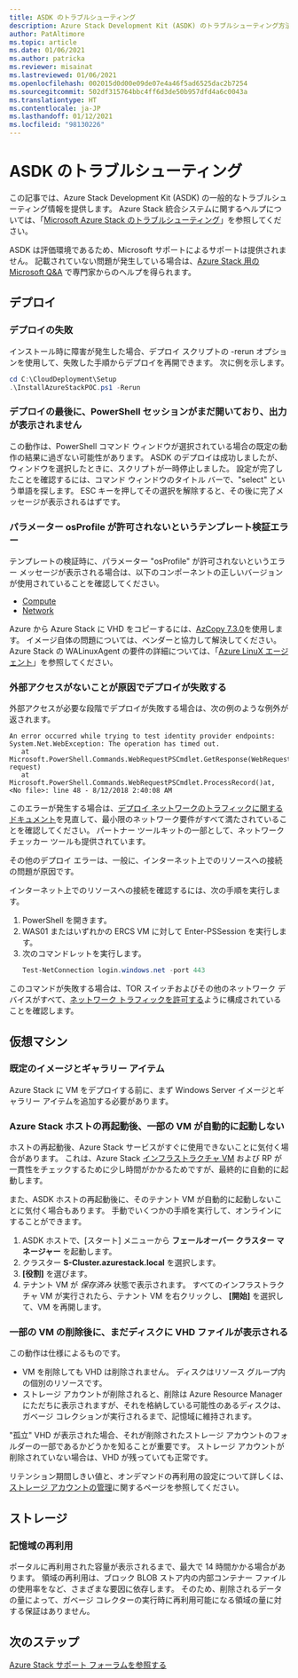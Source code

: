 ```yaml
---
title: ASDK のトラブルシューティング
description: Azure Stack Development Kit (ASDK) のトラブルシューティング方法について説明します。
author: PatAltimore
ms.topic: article
ms.date: 01/06/2021
ms.author: patricka
ms.reviewer: misainat
ms.lastreviewed: 01/06/2021
ms.openlocfilehash: 002015d0d00e09de07e4a46f5ad6525dac2b7254
ms.sourcegitcommit: 502df315764bbc4ff6d3de50b957dfd4a6c0043a
ms.translationtype: HT
ms.contentlocale: ja-JP
ms.lasthandoff: 01/12/2021
ms.locfileid: "98130226"
---
```

# <a name="troubleshoot-the-asdk"></a>ASDK のトラブルシューティング
この記事では、Azure Stack Development Kit (ASDK) の一般的なトラブルシューティング情報を提供します。 Azure Stack 統合システムに関するヘルプについては、「[Microsoft Azure Stack のトラブルシューティング](../operator/azure-stack-troubleshooting.md)」を参照してください。 

ASDK は評価環境であるため、Microsoft サポートによるサポートは提供されません。 記載されていない問題が発生している場合は、[Azure Stack 用の Microsoft Q&A](https://docs.microsoft.com/answers/questions/topics/azure-stack-hub.html) で専門家からのヘルプを得られます。

## <a name="deployment"></a>デプロイ
### <a name="deployment-failure"></a>デプロイの失敗
インストール時に障害が発生した場合、デプロイ スクリプトの -rerun オプションを使用して、失敗した手順からデプロイを再開できます。 次に例を示します。

  ```powershell
  cd C:\CloudDeployment\Setup
  .\InstallAzureStackPOC.ps1 -Rerun
  ```

### <a name="at-the-end-of-the-deployment-the-powershell-session-is-still-open-and-doesnt-show-any-output"></a>デプロイの最後に、PowerShell セッションがまだ開いており、出力が表示されません
この動作は、PowerShell コマンド ウィンドウが選択されている場合の既定の動作の結果に過ぎない可能性があります。 ASDK のデプロイは成功しましたが、ウィンドウを選択したときに、スクリプトが一時停止しました。 設定が完了したことを確認するには、コマンド ウィンドウのタイトル バーで、"select" という単語を探します。 ESC キーを押してその選択を解除すると、その後に完了メッセージが表示されるはずです。

### <a name="template-validation-error-parameter-osprofile-is-not-allowed"></a>パラメーター osProfile が許可されないというテンプレート検証エラー

テンプレートの検証時に、パラメーター "osProfile" が許可されないというエラー メッセージが表示される場合は、以下のコンポーネントの正しいバージョンが使用されていることを確認してください。

- [Compute](../user/azure-stack-profiles-azure-resource-manager-versions.md#microsoftcompute)
- [Network](../user/azure-stack-profiles-azure-resource-manager-versions.md#microsoftnetwork)

Azure から Azure Stack に VHD をコピーするには、[AzCopy 7.3.0](../user/azure-stack-storage-transfer.md#download-and-install-azcopy)を使用します。 イメージ自体の問題については、ベンダーと協力して解決してください。 Azure Stack の WALinuxAgent の要件の詳細については、「[Azure LinuX エージェント](../operator/azure-stack-linux.md#azure-linux-agent)」を参照してください。

### <a name="deployment-fails-due-to-lack-of-external-access"></a>外部アクセスがないことが原因でデプロイが失敗する
外部アクセスが必要な段階でデプロイが失敗する場合は、次の例のような例外が返されます。

```
An error occurred while trying to test identity provider endpoints: System.Net.WebException: The operation has timed out.
   at Microsoft.PowerShell.Commands.WebRequestPSCmdlet.GetResponse(WebRequest request)
   at Microsoft.PowerShell.Commands.WebRequestPSCmdlet.ProcessRecord()at, <No file>: line 48 - 8/12/2018 2:40:08 AM
```
このエラーが発生する場合は、[デプロイ ネットワークのトラフィックに関するドキュメント](../operator/deployment-networking.md)を見直して、最小限のネットワーク要件がすべて満たされていることを確認してください。 パートナー ツールキットの一部として、ネットワーク チェッカー ツールも提供されています。

その他のデプロイ エラーは、一般に、インターネット上でのリソースへの接続の問題が原因です。

インターネット上でのリソースへの接続を確認するには、次の手順を実行します。

1. PowerShell を開きます。
2. WAS01 またはいずれかの ERCS VM に対して Enter-PSSession を実行します。
3. 次のコマンドレットを実行します。 
   ```powershell
   Test-NetConnection login.windows.net -port 443
   ```

このコマンドが失敗する場合は、TOR スイッチおよびその他のネットワーク デバイスがすべて、[ネットワーク トラフィックを許可する](../operator/azure-stack-network.md)ように構成されていることを確認します。


## <a name="virtual-machines"></a>仮想マシン
### <a name="default-image-and-gallery-item"></a>既定のイメージとギャラリー アイテム
Azure Stack に VM をデプロイする前に、まず Windows Server イメージとギャラリー アイテムを追加する必要があります。

### <a name="after-restarting-my-azure-stack-host-some-vms-dont-automatically-start"></a>Azure Stack ホストの再起動後、一部の VM が自動的に起動しない
ホストの再起動後、Azure Stack サービスがすぐに使用できないことに気付く場合があります。 これは、Azure Stack [インフラストラクチャ VM](asdk-architecture.md#virtual-machine-roles) および RP が一貫性をチェックするために少し時間がかかるためですが、最終的に自動的に起動します。

また、ASDK ホストの再起動後に、そのテナント VM が自動的に起動しないことに気付く場合もあります。 手動でいくつかの手順を実行して、オンラインにすることができます。

1.  ASDK ホストで、[スタート] メニューから **フェールオーバー クラスター マネージャー** を起動します。
2.  クラスター **S-Cluster.azurestack.local** を選択します。
3.  **[役割]** を選びます。
4.  テナント VM が *保存済み* 状態で表示されます。 すべてのインフラストラクチャ VM が実行されたら、テナント VM を右クリックし、 **[開始]** を選択して、VM を再開します。

### <a name="ive-deleted-some-vms-but-still-see-the-vhd-files-on-disk"></a>一部の VM の削除後に、まだディスクに VHD ファイルが表示される 
この動作は仕様によるものです。

* VM を削除しても VHD は削除されません。 ディスクはリソース グループ内の個別のリソースです。
* ストレージ アカウントが削除されると、削除は Azure Resource Manager にただちに表示されますが、それを格納している可能性のあるディスクは、ガベージ コレクションが実行されるまで、記憶域に維持されます。

"孤立" VHD が表示された場合、それが削除されたストレージ アカウントのフォルダーの一部であるかどうかを知ることが重要です。 ストレージ アカウントが削除されていない場合は、VHD が残っていても正常です。

リテンション期間しきい値と、オンデマンドの再利用の設定について詳しくは、[ストレージ アカウントの管理](../operator/azure-stack-manage-storage-accounts.md)に関するページを参照してください。

## <a name="storage"></a>ストレージ
### <a name="storage-reclamation"></a>記憶域の再利用
ポータルに再利用された容量が表示されるまで、最大で 14 時間かかる場合があります。 領域の再利用は、ブロック BLOB ストア内の内部コンテナー ファイルの使用率をなど、さまざまな要因に依存します。 そのため、削除されるデータの量によって、ガベージ コレクターの実行時に再利用可能になる領域の量に対する保証はありません。

## <a name="next-steps"></a>次のステップ
[Azure Stack サポート フォーラムを参照する](https://social.msdn.microsoft.com/Forums/azure/home?forum=azurestack)
